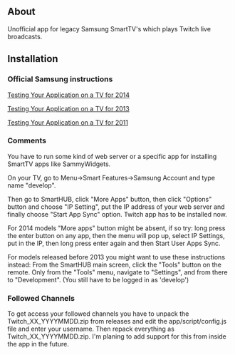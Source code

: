 ## About
Unofficial app for legacy Samsung SmartTV's which plays Twitch live broadcasts.

## Installation

### Official Samsung instructions

[Testing Your Application on a TV for 2014](https://developer.samsung.com/tv/develop/legacy-platform-library/art00121/index)

[Testing Your Application on a TV for 2013](https://developer.samsung.com/tv/develop/legacy-platform-library/d20/index)

[Testing Your Application on a TV for 2011](https://developer.samsung.com/tv/develop/legacy-platform-library/art00013/index)


### Comments

You have to run some kind of web server or a specific app for installing SmartTV apps like SammyWidgets.

On your TV, go to Menu->Smart Features->Samsung Account and type name "develop".

Then go to SmartHUB, click "More Apps" button, then click "Options" button and choose "IP Setting", put the IP address of your web server and finally choose "Start App Sync" option. Twitch app has to be installed now.

For 2014 models "More apps" button might be absent, if so try: long press the enter button on any app, then the menu will pop up, select IP Settings, put in the IP, then long press enter again and then Start User Apps Sync.

For models released before 2013 you might want to use these instructions instead:
From the SmartHUB main screen, click the "Tools" button on the remote. Only from the "Tools" menu, navigate to "Settings", and from there to "Development". (You still have to be logged in as 'develop')

### Followed Channels

To get access your followed channels you have to unpack the Twitch_XX_YYYYMMDD.zip from releases and edit the app/script/config.js file and enter your username. Then repack everything as Twitch_XX_YYYYMMDD.zip. I'm planing to add support for this from inside the app in the future.
